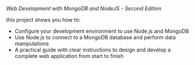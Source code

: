 
*Web Development with MongoDB and NodeJS - Second Edition*


this project shows you how to:
* Configure your development environment to use Node.js and MongoDB
* Use Node.js to connect to a MongoDB database and perform data manipulations
* A practical guide with clear instructions to design and develop a complete web application from start to finish
